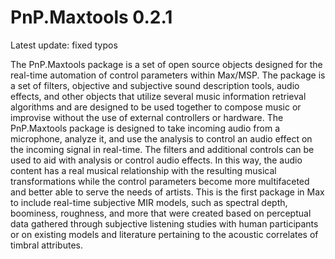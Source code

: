 # PnP.Maxtools 0.2.1

Latest update: fixed typos

The PnP.Maxtools package is a set of open source objects designed for the real-time automation of control parameters within Max/MSP. The package is a set of filters, objective and subjective sound description tools, audio effects, and other objects that utilize several music information retrieval algorithms and are designed to be used together to compose music or improvise without the use of external controllers or hardware. The PnP.Maxtools package is designed to take incoming audio from a microphone, analyze it, and use the analysis to control an audio effect on the incoming signal in real-time. The filters and additional controls can be used to aid with analysis or control audio effects. In this way, the audio content has a real musical relationship with the resulting musical transformations while the control parameters become more multifaceted and better able to serve the needs of artists. This is the first package in Max to include real-time subjective MIR models, such as spectral depth, boominess, roughness, and more that were created based on perceptual data gathered through subjective listening studies with human participants or on existing models and literature pertaining to the acoustic correlates of timbral attributes.
